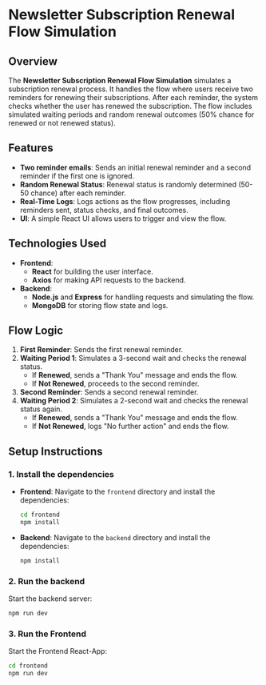 # Newsletter Subscription Renewal Flow Simulation

## Overview

The **Newsletter Subscription Renewal Flow Simulation** simulates a subscription renewal process. It handles the flow where users receive two reminders for renewing their subscriptions. After each reminder, the system checks whether the user has renewed the subscription. The flow includes simulated waiting periods and random renewal outcomes (50% chance for renewed or not renewed status).

## Features

- **Two reminder emails**: Sends an initial renewal reminder and a second reminder if the first one is ignored.
- **Random Renewal Status**: Renewal status is randomly determined (50-50 chance) after each reminder.
- **Real-Time Logs**: Logs actions as the flow progresses, including reminders sent, status checks, and final outcomes.
- **UI**: A simple React UI allows users to trigger and view the flow.

## Technologies Used

- **Frontend**: 
  - **React** for building the user interface.
  - **Axios** for making API requests to the backend.
- **Backend**: 
  - **Node.js** and **Express** for handling requests and simulating the flow.
  - **MongoDB** for storing flow state and logs.
  
## Flow Logic

1. **First Reminder**: Sends the first renewal reminder.
2. **Waiting Period 1**: Simulates a 3-second wait and checks the renewal status. 
   - If **Renewed**, sends a "Thank You" message and ends the flow.
   - If **Not Renewed**, proceeds to the second reminder.
3. **Second Reminder**: Sends a second renewal reminder.
4. **Waiting Period 2**: Simulates a 2-second wait and checks the renewal status again.
   - If **Renewed**, sends a "Thank You" message and ends the flow.
   - If **Not Renewed**, logs "No further action" and ends the flow.

## Setup Instructions

### 1. Install the dependencies

- **Frontend**: Navigate to the `frontend` directory and install the dependencies:
  ```bash
  cd frontend
  npm install
  ```
  
- **Backend**: Navigate to the `backend` directory and install the dependencies:
  ```bash
  npm install
  ```

### 2. Run the backend

  Start the backend server:
  ```bash
  npm run dev
  ```
  
  ### 3. Run the Frontend
  
  Start the Frontend React-App:
  ```bash
  cd frontend
  npm run dev
  ```
